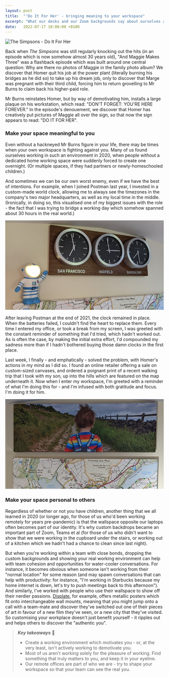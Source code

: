 ```yaml
---
layout: post
title:  "'Do It For Her' - bringing meaning to your workspace"
excerpt: "What our desks and our Zoom backgrounds say about ourselves and our colleagues."
date:   2022-07-17 10:00:00 +0100
---
```


![The Simpsons - Do It For Her](/assets/img/simpsons-do-it-for-her.gif)

Back when _The Simpsons_ was still regularly knocking out the hits (in an episode which is now somehow almost 30 years old), "And Maggie Makes Three" was a flashback episode which was built around one central question: Why are there no photos of Maggie in the family photo album? We discover that Homer quit his job at the power plant (literally burning his bridges as he did so) to take up his dream job, only to discover that Marge was pregnant with their third child, forcing him to return grovelling to Mr Burns to claim back his higher-paid role.

Mr Burns reinstates Homer, but by way of demotivating him, installs a large plaque on his workstation, which read: "DON'T FORGET: YOU'RE HERE FOREVER." In the episode's denouement, we discover that Homer has creatively put pictures of Maggie all over the sign, so that now the sign appears to read: "DO IT FOR HER".

### Make your space meaningful to you

Even without a hackneyed Mr Burns figure in your life, there may be times when your own workspace is fighting against you. Many of us found ourselves working in such an environment in 2020, when people without a dedicated home working space were suddenly forced to create one overnight. (Or multiple spaces, if they had partners or newly-homeschooled children.)

And sometimes we can be our own worst enemy, even if we have the best of intentions. For example, when I joined Postman last year, I invested in a custom-made world clock, allowing me to always see the timezones in the company's two major headquarters, as well as my local time in the middle. (Ironically, in doing so, this visualised one of my biggest issues with the role - the fact that I was trying to bridge a working day which somehow spanned about 30 hours in the real world.) 

![The wall of my office, with world clock](/assets/img/office-wall-before.png)

After leaving Postman at the end of 2021, the clock remained in place. When the batteries failed, I couldn't find the heart to replace them. Every time I entered my office, or took a break from my screen, I was greeted with the constant reminder of something that I'd tried, which hadn't worked out. As is often the case, by making the initial extra effort, I'd compounded my sadness more than if I hadn't bothered buying those damn clocks in the first place.

Last week, I finally - and emphatically - solved the problem, with Homer's actions in my mind as I did so. I found an online retailer offering a sale on custom-sized canvases, and ordered a poignant print of a recent walking trip that I took with my son, up into the hills which are featured on the map underneath it. Now when I enter my workspace, I'm greeted with a reminder of what I'm doing this for - and I'm infused with both gratitude and focus. I'm doing it for him.

![The wall of my office, with a canvas of my son](/assets/img/office-wall-after.png)

### Make your space personal to others

Regardless of whether or not you have children, another thing that we all learned in 2020 (or longer ago, for those of us who'd been working remotely for years pre-pandemic) is that the wallspace opposite our laptops often becomes part of our identity. It's why custom backdrops became an important part of Zoom, Teams et al (for those of us who didn't want to show that we were working in the cupboard under the stairs, or working out of a kitchen which we hadn't had a chance to clean since last night). 

But when you're working within a team with close bonds, dropping the custom backgrounds and showing your real working environment can help with team cohesion and opportunities for water-cooler conversations. For instance, it becomes obvious when someone isn't working from their "normal location" for some reason (and may spawn conversations that can help with productivity: for instance, "I'm working in Starbucks because my home internet is down, let's try to push meetings back to this afternoon"). And similarly, I've worked with people who use their wallspace to show off their nerdier passions. [Displate](https://displate.com/), for example, offers metallic posters which fit onto interchangeable wall mounts, meaning that you might jump onto a call with a team-mate and discover they've switched out one of their pieces of art in favour of a new film they've seen, or a new city that they've visited. So customising your workplace doesn't just benefit yourself - it ripples out and helps others to discover the "authentic you".

> **_Key takeaways_** 📝  
> * Create a working environment which motivates you - or, at the very least, isn't actively working to demotivate you.
> * Most of us aren't working solely for the pleasure of working. Find something that truly matters to you, and keep it in your eyeline.
> * Our remote offices are part of who we are - try to shape your workspace so that your team can see the real you.